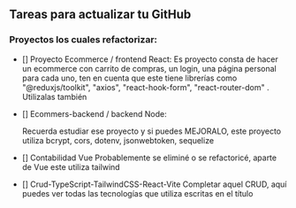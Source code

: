 ## Tareas para actualizar tu GitHub

### Proyectos los cuales refactorizar:

- [] Proyecto Ecommerce / frontend React:
	Es proyecto consta de hacer un ecommerce con carrito de compras, un login, una página personal para cada uno, ten en cuenta que este tiene librerías como "@reduxjs/toolkit", "axios", "react-hook-form", "react-router-dom" . Utilizalas también

- [] Ecommers-backend / backend Node:

  Recuerda estudiar ese proyecto y si puedes MEJORALO, este proyecto utiliza bcrypt, cors, dotenv, jsonwebtoken, sequelize

- [] Contabilidad Vue
  Probablemente se eliminé o se refactoricé, aparte de Vue este utiliza tailwind


- [] Crud-TypeScript-TailwindCSS-React-Vite
  Completar aquel CRUD, aquí puedes ver todas las tecnologías que utiliza escritas en el título

